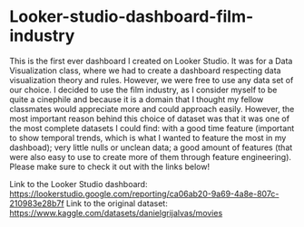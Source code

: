 # Looker-studio-dashboard-film-industry
This is the first ever dashboard I created on Looker Studio. It was for a Data Visualization class, where we had to create a dashboard respecting 
data visualization theory and rules. However, we were free to use any data set of our choice. I decided to use the film industry, as I consider myself to be
quite a cinephile and because it is a domain that I thought my fellow classmates would appreciate more and could approach easily. However, the most important
reason behind this choice of dataset was that it was one of the most complete datasets I could find: with a good time feature (important to show temporal trends, which
is what I wanted to feature the most in my dashboad); very little nulls or unclean data; a good amount of features (that were also easy to use to create more of them
through feature engineering). Please make sure to check it out with the links below!

Link to the Looker Studio dashboard: https://lookerstudio.google.com/reporting/ca06ab20-9a69-4a8e-807c-210983e28b7f
Link to the original dataset: https://www.kaggle.com/datasets/danielgrijalvas/movies
